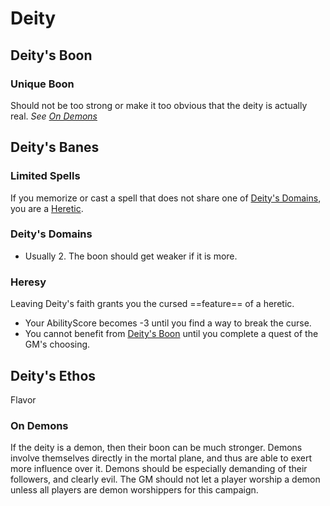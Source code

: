 # Deity
## Deity's Boon
### Unique Boon
Should not be too strong or make it too obvious that the deity is actually real. 
*See [On Demons](Deity%20Template.md#On%20Demons)*
## Deity's Banes
### Limited Spells
If you memorize or cast a spell that does not share one of [Deity's Domains](#Deity's%20Domains), you are a [Heretic](#Heresy).
### Deity's Domains
- Usually 2. The boon should get weaker if it is more.
### Heresy
Leaving Deity's faith grants you the cursed ==feature== of a heretic.
- Your AbilityScore becomes -3 until you find a way to break the curse.
- You cannot benefit from [Deity's Boon](#Deity's%20Boon) until you complete a quest of the GM's choosing.
## Deity's Ethos
Flavor
### On Demons
If the deity is a demon, then their boon can be much stronger. Demons involve themselves directly in the mortal plane, and thus are able to exert more influence over it. Demons should be especially demanding of their followers, and clearly evil. The GM should not let a player worship a demon unless all players are demon worshippers for this campaign.